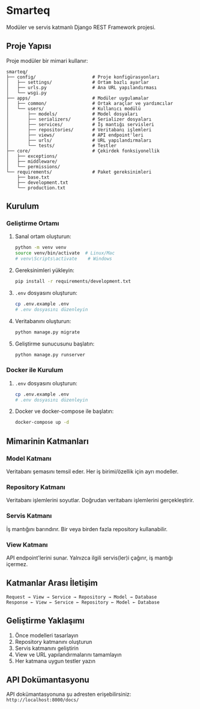 # Smarteq

Modüler ve servis katmanlı Django REST Framework projesi.

## Proje Yapısı

Proje modüler bir mimari kullanır:

```
smarteq/
├── config/                     # Proje konfigürasyonları
│   ├── settings/               # Ortam bazlı ayarlar
│   ├── urls.py                 # Ana URL yapılandırması
│   └── wsgi.py
├── apps/                       # Modüler uygulamalar
│   ├── common/                 # Ortak araçlar ve yardımcılar
│   └── users/                  # Kullanıcı modülü
│       ├── models/             # Model dosyaları
│       ├── serializers/        # Serializer dosyaları
│       ├── services/           # İş mantığı servisleri
│       ├── repositories/       # Veritabanı işlemleri
│       ├── views/              # API endpoint'leri
│       ├── urls/               # URL yapılandırmaları
│       └── tests/              # Testler
├── core/                       # Çekirdek fonksiyonellik
│   ├── exceptions/
│   ├── middleware/
│   └── permissions/
└── requirements/               # Paket gereksinimleri
    ├── base.txt
    ├── development.txt
    └── production.txt
```

## Kurulum

### Geliştirme Ortamı

1. Sanal ortam oluşturun:
   ```bash
   python -m venv venv
   source venv/bin/activate  # Linux/Mac
   # venv\Scripts\activate    # Windows
   ```

2. Gereksinimleri yükleyin:
   ```bash
   pip install -r requirements/development.txt
   ```

3. `.env` dosyasını oluşturun:
   ```bash
   cp .env.example .env
   # .env dosyasını düzenleyin
   ```

4. Veritabanını oluşturun:
   ```bash
   python manage.py migrate
   ```

5. Geliştirme sunucusunu başlatın:
   ```bash
   python manage.py runserver
   ```

### Docker ile Kurulum

1. `.env` dosyasını oluşturun:
   ```bash
   cp .env.example .env
   # .env dosyasını düzenleyin
   ```

2. Docker ve docker-compose ile başlatın:
   ```bash
   docker-compose up -d
   ```

## Mimarinin Katmanları

### Model Katmanı
Veritabanı şemasını temsil eder. Her iş birimi/özellik için ayrı modeller.

### Repository Katmanı
Veritabanı işlemlerini soyutlar. Doğrudan veritabanı işlemlerini gerçekleştirir.

### Servis Katmanı
İş mantığını barındırır. Bir veya birden fazla repository kullanabilir.

### View Katmanı
API endpoint'lerini sunar. Yalnızca ilgili servis(ler)i çağırır, iş mantığı içermez.

## Katmanlar Arası İletişim

```
Request → View → Service → Repository → Model → Database
Response ← View ← Service ← Repository ← Model ← Database
```

## Geliştirme Yaklaşımı

1. Önce modelleri tasarlayın
2. Repository katmanını oluşturun
3. Servis katmanını geliştirin
4. View ve URL yapılandırmalarını tamamlayın
5. Her katmana uygun testler yazın

## API Dokümantasyonu

API dokümantasyonuna şu adresten erişebilirsiniz:
`http://localhost:8000/docs/`